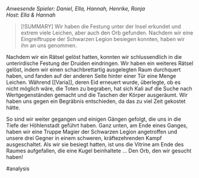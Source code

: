 _Anwesende Spieler: Daniel, Ella, Hannah, Henrike, Ronja_  
_Host: Ella & Hannah_

>[!SUMMARY]
>Wir haben die Festung unter der Insel erkundet und extrem viele Leichen, aber auch den Orb gefunden. Nachdem wir eine Eingreiftruppe der Schwarzen Legion besiegen konnten, haben wir ihn an uns genommen.

Nachdem wir ein Rätsel gelöst hatten, konnten wir schlussendlich in die unterirdische Festung der Druiden eindringen. Wir haben ein weiteres Rätsel gelöst, indem wir einen schachbrettartig ausgelegten Raum durchquert haben, und fanden auf der anderen Seite hinter einer Tür eine Menge Leichen. Während [[Varia]], deren Eid erneuert wurde, überlegte, ob es nicht möglich wäre, die Toten zu begraben, hat sich Kali auf die Suche nach Wertgegenständen gemacht und die Taschen der Körper ausgeräumt. Wir haben uns gegen ein Begräbnis entschieden, da das zu viel Zeit gekostet hätte.

So sind wir weiter gegangen und einigen Gängen gefolgt, die uns in die Tiefe der Höhlenstadt geführt haben. Ganz unten, am Ende eines Ganges, haben wir eine Truppe Magier der Schwarzen Legion angetroffen und unsere drei Gegner in einem schweren, kräftezehrenden Kampf ausgeschaltet. Als wir sie besiegt hatten, ist uns die Vitrine am Ende des Raumes aufgefallen, die eine Kugel beinhaltete … Den Orb, den wir gesucht haben!

#analysis